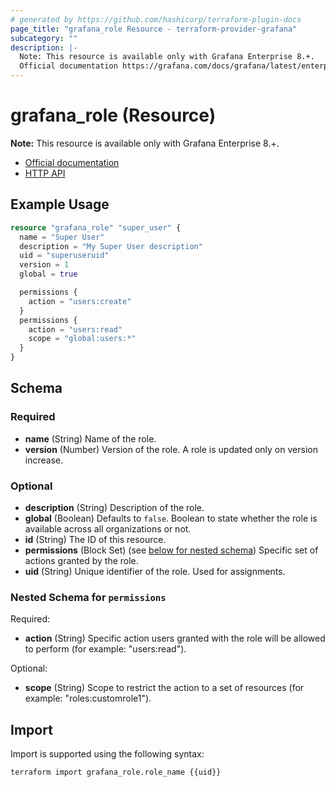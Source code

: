 ```yaml
---
# generated by https://github.com/hashicorp/terraform-plugin-docs
page_title: "grafana_role Resource - terraform-provider-grafana"
subcategory: ""
description: |-
  Note: This resource is available only with Grafana Enterprise 8.+.
  Official documentation https://grafana.com/docs/grafana/latest/enterprise/access-control/HTTP API https://grafana.com/docs/grafana/latest/http_api/access_control/
---
```


# grafana_role (Resource)

**Note:** This resource is available only with Grafana Enterprise 8.+.

* [Official documentation](https://grafana.com/docs/grafana/latest/enterprise/access-control/)
* [HTTP API](https://grafana.com/docs/grafana/latest/http_api/access_control/)

## Example Usage

```terraform
resource "grafana_role" "super_user" {
  name = "Super User"
  description = "My Super User description"
  uid = "superuseruid"
  version = 1
  global = true

  permissions {
    action = "users:create"
  }
  permissions {
    action = "users:read"
    scope = "global:users:*"
  }
}
```

<!-- schema generated by tfplugindocs -->
## Schema

### Required

- **name** (String) Name of the role.
- **version** (Number) Version of the role. A role is updated only on version increase.

### Optional

- **description** (String) Description of the role.
- **global** (Boolean) Defaults to `false`. Boolean to state whether the role is available across all organizations or not.
- **id** (String) The ID of this resource.
- **permissions** (Block Set) (see [below for nested schema](#nestedblock--permissions)) Specific set of actions granted by the role.
- **uid** (String) Unique identifier of the role. Used for assignments.

<a id="nestedblock--permissions"></a>
### Nested Schema for `permissions`

Required:

- **action** (String) Specific action users granted with the role will be allowed to perform (for example: "users:read").

Optional:

- **scope** (String) Scope to restrict the action to a set of resources (for example: "roles:customrole1").

## Import

Import is supported using the following syntax:

```shell
terraform import grafana_role.role_name {{uid}}
```

